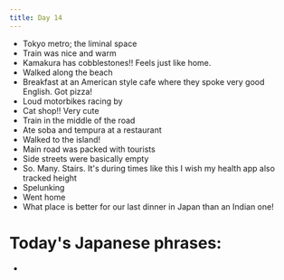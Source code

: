 ```yaml
---
title: Day 14
---
```


* Tokyo metro; the liminal space
* Train was nice and warm
* Kamakura has cobblestones!! Feels just like home.
* Walked along the beach
* Breakfast at an American style cafe where they spoke very good English. Got pizza! 
* Loud motorbikes racing by
* Cat shop!! Very cute
* Train in the middle of the road
* Ate soba and tempura at a restaurant 
* Walked to the island! 
* Main road was packed with tourists
* Side streets were basically empty
* So. Many. Stairs. It's during times like this I wish my health app also tracked height
* Spelunking
* Went home
* What place is better for our last dinner in Japan than an Indian one!

# Today's Japanese phrases:
*